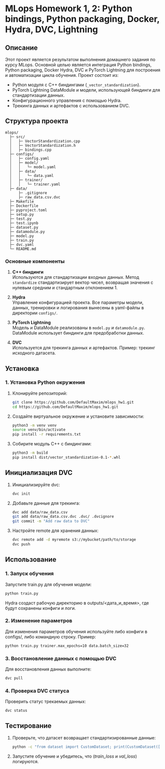 # MLops Homework 1, 2: Python bindings, Python packaging, Docker, Hydra, DVC, Lightning

## Описание

Этот проект является результатом выполнения домашнего задания по курсу MLops. Основной целью является интеграция Python bindings, Python packaging, Docker Hydra, DVC и PyTorch Lightning для построения и автоматизации цикла обучения. Проект состоит из:
- Python модуля с C++ биндингами (`_vector_standardization`).
- PyTorch Lightning DataModule и модели, использующей биндинги для стандартизации данных.
- Конфигурационного управления с помощью Hydra.
- Трекинга данных и артефактов с использованием DVC.

## Структура проекта
```
mlops/
  ├─ src/
  │   ├─ VectorStandardization.cpp
  │   ├─ VectorStandardization.h
  │   ├─ bindings.cpp
  ├─ configs/
  │   ├─ config.yaml
  │   ├─ model/
  │   │   └─ model.yaml
  │   ├─ data/
  │   │   └─ data.yaml
  │   ├─ trainer/
  │   │   └─ trainer.yaml
  ├─ data/
      ├─ .gitignore
      ├─ raw_data.csv.dvc
  ├─ Makefile
  ├─ Dockerfile
  ├─ pyproject.toml
  ├─ setup.py
  ├─ test.py
  ├─ test.ipynb
  ├─ dataset.py
  ├─ datamodule.py
  ├─ model.py
  ├─ train.py
  ├─ dvc.yaml
  └─ README.md
```

### Основные компоненты

1. **C++ биндинги**  
   Используются для стандартизации входных данных. Метод `standardize` стандартизирует вектор чисел, возвращая значения с нулевым средним и стандартным отклонением 1.

2. **Hydra**  
   Управление конфигурацией проекта. Все параметры модели, данных, тренировки и логирования вынесены в yaml-файлы в директории `configs/`.

3. **PyTorch Lightning**  
   Модель и DataModule реализованы в `model.py` и `datamodule.py`. DataModule использует биндинги для предобработки данных.

4. **DVC**  
   Используется для трекинга данных и артефактов. Пример: трекинг исходного датасета.

## Установка

### 1. Установка Python окружения

1. Клонируйте репозиторий:
     ```bash
     git clone https://github.com/DefaultMaxim/mlops_hw1.git
     cd https://github.com/DefaultMaxim/mlops_hw1.git
     ```
2. Создайте виртуальное окружение и установите зависимости:
      ```bash
      python3 -m venv venv
      source venv/bin/activate
      pip install -r requirements.txt
      ```
3. Собирите модуль С++ с биндингами:
     ```bash
     python3 -m build
     pip install dist/vector_standardization-0.1-*.whl
     ```
   
## Инициализация DVC
1. Инициализируйте dvc:
     ```bash
     dvc init
     ```
2. Добавьте данные для трекинга:
    ```bash
    dvc add data/raw_data.csv
    git add data/raw_data.csv.dvc .dvc/ .dvcignore
    git commit -m "Add raw data to DVC"
    ```
3. Настройте remote для хранения данных:
    ```bash
    dvc remote add -d myremote s3://mybucket/path/to/storage
    dvc push
    ```
   
## Использование

### 1. Запуск обучения

Запустите train.py для обучения модели:
  ```bash
  python train.py
  ```
Hydra создаст рабочую директорию в outputs/<дата_и_время>, где будут сохранены конфиги и логи.

### 2. Изменение параметров
Для изменения параметров обучения используйте либо конфиги в configs/, либо командную строку. Пример:
  ```bash
  python train.py trainer.max_epochs=10 data.batch_size=32
  ```

### 3. Восстановление данных с помощью DVC
Для восстановления данных выполните:
  ```bash
  dvc pull
  ```

### 4. Проверка DVC статуса
Проверить статус трекаемых данных:
  ```bash
  dvc status
  ```

## Тестирование
1. Проверьте, что датасет возвращает стандартизированные данные:
   ```bash
   python -c "from dataset import CustomDataset; print(CustomDataset([[11.0,4.0, -34.0]]).__getitem__(0))"
    ```
2. Запустите обучение и убедитесь, что (_train_loss_ и _val_loss_) логируются.
